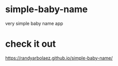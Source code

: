 # simple-baby-name
very simple baby name app
# check it out
https://randyarbolaez.github.io/simple-baby-name/
